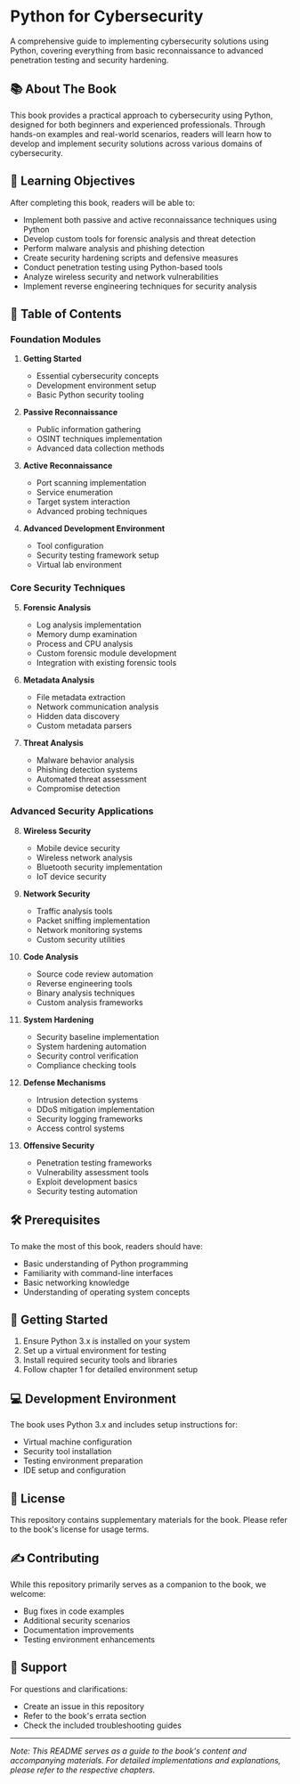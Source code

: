 # Python for Cybersecurity

A comprehensive guide to implementing cybersecurity solutions using Python, covering everything from basic reconnaissance to advanced penetration testing and security hardening.

## 📚 About The Book

This book provides a practical approach to cybersecurity using Python, designed for both beginners and experienced professionals. Through hands-on examples and real-world scenarios, readers will learn how to develop and implement security solutions across various domains of cybersecurity.

## 🎯 Learning Objectives

After completing this book, readers will be able to:

- Implement both passive and active reconnaissance techniques using Python
- Develop custom tools for forensic analysis and threat detection
- Perform malware analysis and phishing detection
- Create security hardening scripts and defensive measures
- Conduct penetration testing using Python-based tools
- Analyze wireless security and network vulnerabilities
- Implement reverse engineering techniques for security analysis

## 📖 Table of Contents

### Foundation Modules

1. **Getting Started**
   - Essential cybersecurity concepts
   - Development environment setup
   - Basic Python security tooling

2. **Passive Reconnaissance**
   - Public information gathering
   - OSINT techniques implementation
   - Advanced data collection methods

3. **Active Reconnaissance**
   - Port scanning implementation
   - Service enumeration
   - Target system interaction
   - Advanced probing techniques

4. **Advanced Development Environment**
   - Tool configuration
   - Security testing framework setup
   - Virtual lab environment

### Core Security Techniques

5. **Forensic Analysis**
   - Log analysis implementation
   - Memory dump examination
   - Process and CPU analysis
   - Custom forensic module development
   - Integration with existing forensic tools

6. **Metadata Analysis**
   - File metadata extraction
   - Network communication analysis
   - Hidden data discovery
   - Custom metadata parsers

7. **Threat Analysis**
   - Malware behavior analysis
   - Phishing detection systems
   - Automated threat assessment
   - Compromise detection

### Advanced Security Applications

8. **Wireless Security**
   - Mobile device security
   - Wireless network analysis
   - Bluetooth security implementation
   - IoT device security

9. **Network Security**
   - Traffic analysis tools
   - Packet sniffing implementation
   - Network monitoring systems
   - Custom security utilities

10. **Code Analysis**
    - Source code review automation
    - Reverse engineering tools
    - Binary analysis techniques
    - Custom analysis frameworks

11. **System Hardening**
    - Security baseline implementation
    - System hardening automation
    - Security control verification
    - Compliance checking tools

12. **Defense Mechanisms**
    - Intrusion detection systems
    - DDoS mitigation implementation
    - Security logging frameworks
    - Access control systems

13. **Offensive Security**
    - Penetration testing frameworks
    - Vulnerability assessment tools
    - Exploit development basics
    - Security testing automation

## 🛠️ Prerequisites

To make the most of this book, readers should have:

- Basic understanding of Python programming
- Familiarity with command-line interfaces
- Basic networking knowledge
- Understanding of operating system concepts

## 🚀 Getting Started

1. Ensure Python 3.x is installed on your system
2. Set up a virtual environment for testing
3. Install required security tools and libraries
4. Follow chapter 1 for detailed environment setup

## 💻 Development Environment

The book uses Python 3.x and includes setup instructions for:

- Virtual machine configuration
- Security tool installation
- Testing environment preparation
- IDE setup and configuration

## 📝 License

This repository contains supplementary materials for the book. Please refer to the book's license for usage terms.

## ✍️ Contributing

While this repository primarily serves as a companion to the book, we welcome:

- Bug fixes in code examples
- Additional security scenarios
- Documentation improvements
- Testing environment enhancements

## 📧 Support

For questions and clarifications:

- Create an issue in this repository
- Refer to the book's errata section
- Check the included troubleshooting guides

---

*Note: This README serves as a guide to the book's content and accompanying materials. For detailed implementations and explanations, please refer to the respective chapters.*